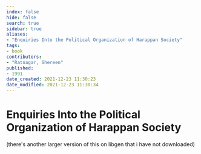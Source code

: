 ```yaml
---
index: false
hide: false
search: true
sidebar: true
aliases:
- "Enquiries Into the Political Organization of Harappan Society"
tags:
- book
contributors:
- "Ratnagar, Shereen"
published:
- 1991
date_created: 2021-12-23 11:30:23
date_modified: 2021-12-23 11:30:34
---
```


# Enquiries Into the Political Organization of Harappan Society

<!-- ![](public/Shereen%20Ratnagar%20-%20Enquiries%20Into%20the%20Political%20Organization%20of%20Harappan%20Society-Ravish%20Publishers.pdf) -->

(there's another larger version of this on libgen that i have not downloaded)
